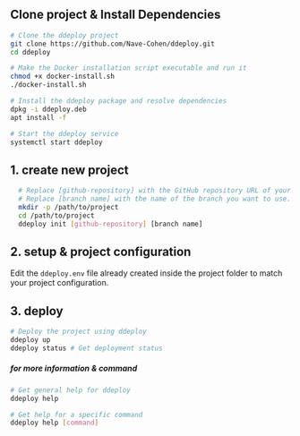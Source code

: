 ## Clone project & Install Dependencies

```sh
# Clone the ddeploy project
git clone https://github.com/Nave-Cohen/ddeploy.git
cd ddeploy

# Make the Docker installation script executable and run it
chmod +x docker-install.sh
./docker-install.sh

# Install the ddeploy package and resolve dependencies
dpkg -i ddeploy.deb
apt install -f

# Start the ddeploy service
systemctl start ddeploy
```

## 1. create new project
```sh
  # Replace [github-repository] with the GitHub repository URL of your project.
  # Replace [branch name] with the name of the branch you want to use.
  mkdir -p /path/to/project
  cd /path/to/project
  ddeploy init [github-repository] [branch name]
```

## 2. setup & project configuration
  Edit the `ddeploy.env` file already created inside the project folder to match your project configuration.

## 3. deploy 
```sh
# Deploy the project using ddeploy
ddeploy up
ddeploy status # Get deployment status
```

##### for more information & command
```sh
# Get general help for ddeploy
ddeploy help

# Get help for a specific command
ddeploy help [command]
```


